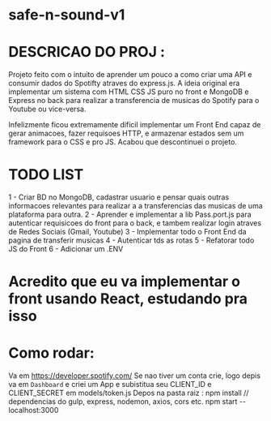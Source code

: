 # safe-n-sound-v1
# DESCRICAO DO PROJ :
Projeto feito com o intuito de aprender um pouco a como criar uma API e consumir dados do Spotifty atraves do express.js. 
A ideia original era implementar um sistema com HTML CSS JS puro no front e MongoDB e Express no back para realizar a transferencia de musicas do Spotify para o Youtube ou vice-versa.

Infelizmente ficou extremamente dificil implementar um Front End capaz de gerar animacoes, fazer requisoes HTTP, e armazenar estados sem um framework para o CSS e pro JS. Acabou que descontinuei o projeto.


# TODO LIST
1 - Criar BD no MongoDB, cadastrar usuario e pensar quais outras informacoes relevantes para realizar a a transferencias das musicas de uma plataforma para outra.
2 - Aprender e implementar a lib Pass.port.js para autenticar requisicoes do front para o back, e tambem realizar login atraves de Redes Sociais (Gmail, Youtube)
3 - Implementar todo o Front End da pagina de transferir musicas
4 - Autenticar tds as rotas
5 - Refatorar todo JS do Front
6 - Adicionar um .ENV

# Acredito que eu va implementar o front usando React, estudando pra isso

# Como rodar:
 Va em https://developer.spotify.com/
Se nao tiver um conta crie, logo depis va em `Dashboard` e criei um App e subistitua seu CLIENT_ID e CLIENT_SECRET em models/token.js
Depos na pasta raiz :
npm install  // dependencias do gulp, express, nodemon, axios, cors etc.
npm start -- localhost:3000
